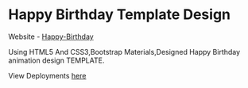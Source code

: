 # Happy Birthday Template Design

Website - [Happy-Birthday](https://somuappu75.github.io/Happy-Birthday/)

Using HTML5 And CSS3,Bootstrap Materials,Designed Happy Birthday animation design TEMPLATE.

View Deployments [here](https://somuappu75.github.io/Happy-Birthday/deployments)
